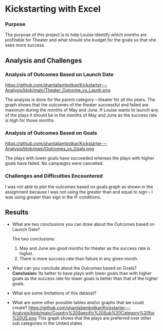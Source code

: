 # Kickstarting with Excel

### **Purpose**
The purpose of this project is to help Louise identify which months are profitable for Theater and what should she budget for the goals so that she sees more success.
## Analysis and Challenges
### Analysis of Outcomes Based on Launch Date
 https://github.com/shantaljambotkar/Kickstarter---Analysis/blob/main/Theater_Outcome_vs_Launh.png

The analysis is done for the parent category – theater for all the years.  The graph shows that the outcomes of the theater successful and failed are maximum during the months of May and June.  If Louise wants to launch any of the plays it should be in the months of May and June as the success rate is high for those months.

### Analysis of Outcomes Based on Goals
 https://github.com/shantaljambotkar/Kickstarter---Analysis/blob/main/Outcomes_vs_Goals.png
 
 The plays with lower goals have succeeded whereas the plays with higher goals have failed.  No campaigns were cancelled. 

### Challenges and Difficulties Encountered
 I was not able to plot the outcomes based on goals graph as shown in the assignment because I was not using the greater than and equal to sign – I was using greater than sign in the IF conditions.

## Results
- What are two conclusions you can draw about the Outcomes based on Launch Date?
   
   The two conclusions:
    1.	May and June are good months for theater as the success rate is higher. 
    2.	There is more success rate than failure in any given month.

- What can you conclude about the Outcomes based on Goals?
	**Conclusion:**
	Its better to have plays with lower goals than with higher goals as the success rate for lower goals is better than that of the higher goals.

- What are some limitations of this dataset?


- What are some other possible tables and/or graphs that we could create?
  https://github.com/shantaljambotkar/Kickstarter---Analysis/blob/main/Country%20Specific%20Sub%20Category%20for%20US.png
This graph shows that the plays are preferred over other sub categories in the United states 
